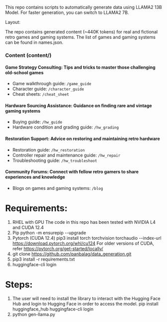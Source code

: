 This repo contains scripts to automatically generate data using LLAMA2 13B Model. For faster generation, you can switch to LLAMA2 7B.

Layout:

The repo contains generated content (~440K tokens) for real and fictional retro games and gaming systems. The list of games and gaming
systems can be found in names.json.

### Content (content/)

#### Game Strategy Consulting: Tips and tricks to master those challenging old-school games
- Game walkthrough guide: `/game_guide`
- Character guide: `/character_guide`
- Cheat sheets: `/cheat_sheet`

#### Hardware Sourcing Assistance: Guidance on finding rare and vintage gaming systems
- Buying guide: `/hw_guide`
- Hardware condition and grading guide: `/hw_grading`

#### Restoration Support: Advice on restoring and maintaining retro hardware
- Restoration guide: `/hw_restoration`
- Controller repair and maintenance guide: `/hw_repair`
- Troubleshooting guide: `/hw_troubleshoot`

#### Community Forums: Connect with fellow retro gamers to share experiences and knowledge
- Blogs on games and gaming systems: `/blog`

Requirements:
=============
1) RHEL with GPU
     The code in this repo has been tested with NVIDIA L4 and CUDA 12.4
2) Pip
     python -m ensurepip --upgrade
3) Pytorch (CUDA 12.4)
     pip3 install torch torchvision torchaudio --index-url https://download.pytorch.org/whl/cu124
     For older versions of CUDA, refer 
     https://pytorch.org/get-started/locally/
4) git clone https://github.com/panbalag/data_generation.git
4) pip3 install -r requirements.txt
5) huggingface-cli login

Steps:
======
1) The user will need to install the library to interact with the Hugging Face Hub and login to Hugging Face in order to access the model. 
   pip install huggingface_hub
   huggingface-cli login
2) python gen-llama.py

